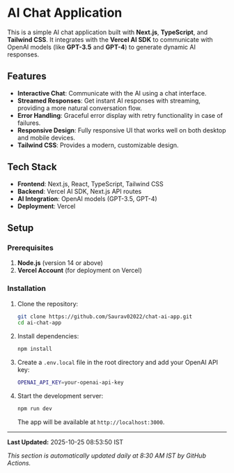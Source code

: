 # AI Chat Application

This is a simple AI chat application built with **Next.js**, **TypeScript**, and **Tailwind CSS**. It integrates with the **Vercel AI SDK** to communicate with OpenAI models (like **GPT-3.5** and **GPT-4**) to generate dynamic AI responses.

## Features

- **Interactive Chat**: Communicate with the AI using a chat interface.
- **Streamed Responses**: Get instant AI responses with streaming, providing a more natural conversation flow.
- **Error Handling**: Graceful error display with retry functionality in case of failures.
- **Responsive Design**: Fully responsive UI that works well on both desktop and mobile devices.
- **Tailwind CSS**: Provides a modern, customizable design.

## Tech Stack

- **Frontend**: Next.js, React, TypeScript, Tailwind CSS
- **Backend**: Vercel AI SDK, Next.js API routes
- **AI Integration**: OpenAI models (GPT-3.5, GPT-4)
- **Deployment**: Vercel

## Setup

### Prerequisites

1. **Node.js** (version 14 or above)
2. **Vercel Account** (for deployment on Vercel)

### Installation

1. Clone the repository:

    ```bash
    git clone https://github.com/Saurav02022/chat-ai-app.git
    cd ai-chat-app
    ```

2. Install dependencies:

    ```bash
    npm install
    ```

3. Create a `.env.local` file in the root directory and add your OpenAI API key:

    ```bash
    OPENAI_API_KEY=your-openai-api-key
    ```

4. Start the development server:

    ```bash
    npm run dev
    ```

    The app will be available at `http://localhost:3000`.

---

<!-- AUTO-UPDATE-START -->
**Last Updated:** 2025-10-25 08:53:50 IST

*This section is automatically updated daily at 8:30 AM IST by GitHub Actions.*
<!-- AUTO-UPDATE-END -->
